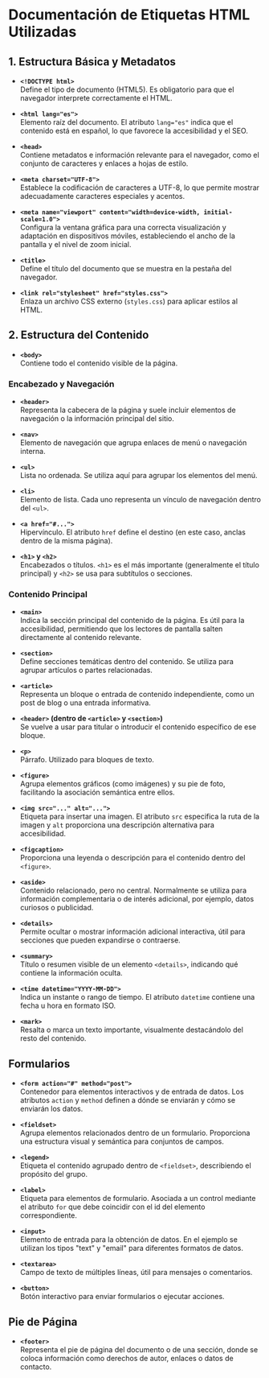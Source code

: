 # Documentación de Etiquetas HTML Utilizadas

## 1. Estructura Básica y Metadatos

- **`<!DOCTYPE html>`**  
  Define el tipo de documento (HTML5). Es obligatorio para que el navegador interprete correctamente el HTML.

- **`<html lang="es">`**  
  Elemento raíz del documento. El atributo `lang="es"` indica que el contenido está en español, lo que favorece la accesibilidad y el SEO.

- **`<head>`**  
  Contiene metadatos e información relevante para el navegador, como el conjunto de caracteres y enlaces a hojas de estilo.

- **`<meta charset="UTF-8">`**  
  Establece la codificación de caracteres a UTF-8, lo que permite mostrar adecuadamente caracteres especiales y acentos.

- **`<meta name="viewport" content="width=device-width, initial-scale=1.0">`**  
  Configura la ventana gráfica para una correcta visualización y adaptación en dispositivos móviles, estableciendo el ancho de la pantalla y el nivel de zoom inicial.

- **`<title>`**  
  Define el título del documento que se muestra en la pestaña del navegador.

- **`<link rel="stylesheet" href="styles.css">`**  
  Enlaza un archivo CSS externo (`styles.css`) para aplicar estilos al HTML.

## 2. Estructura del Contenido

- **`<body>`**  
  Contiene todo el contenido visible de la página.

### Encabezado y Navegación

- **`<header>`**  
  Representa la cabecera de la página y suele incluir elementos de navegación o la información principal del sitio.

- **`<nav>`**  
  Elemento de navegación que agrupa enlaces de menú o navegación interna.

- **`<ul>`**  
  Lista no ordenada. Se utiliza aquí para agrupar los elementos del menú.

- **`<li>`**  
  Elemento de lista. Cada uno representa un vínculo de navegación dentro del `<ul>`.

- **`<a href="#...">`**  
  Hipervínculo. El atributo `href` define el destino (en este caso, anclas dentro de la misma página).

- **`<h1>` y `<h2>`**  
  Encabezados o títulos. `<h1>` es el más importante (generalmente el título principal) y `<h2>` se usa para subtítulos o secciones.

### Contenido Principal

- **`<main>`**  
  Indica la sección principal del contenido de la página. Es útil para la accesibilidad, permitiendo que los lectores de pantalla salten directamente al contenido relevante.

- **`<section>`**  
  Define secciones temáticas dentro del contenido. Se utiliza para agrupar artículos o partes relacionadas.

- **`<article>`**  
  Representa un bloque o entrada de contenido independiente, como un post de blog o una entrada informativa.

- **`<header>` (dentro de `<article>` y `<section>`)**  
  Se vuelve a usar para titular o introducir el contenido específico de ese bloque.

- **`<p>`**  
  Párrafo. Utilizado para bloques de texto.

- **`<figure>`**  
  Agrupa elementos gráficos (como imágenes) y su pie de foto, facilitando la asociación semántica entre ellos.

- **`<img src="..." alt="...">`**  
  Etiqueta para insertar una imagen. El atributo `src` especifica la ruta de la imagen y `alt` proporciona una descripción alternativa para accesibilidad.

- **`<figcaption>`**  
  Proporciona una leyenda o descripción para el contenido dentro del `<figure>`.

- **`<aside>`**  
  Contenido relacionado, pero no central. Normalmente se utiliza para información complementaria o de interés adicional, por ejemplo, datos curiosos o publicidad.

- **`<details>`**  
  Permite ocultar o mostrar información adicional interactiva, útil para secciones que pueden expandirse o contraerse.

- **`<summary>`**  
  Título o resumen visible de un elemento `<details>`, indicando qué contiene la información oculta.

- **`<time datetime="YYYY-MM-DD">`**  
  Indica un instante o rango de tiempo. El atributo `datetime` contiene una fecha u hora en formato ISO.

- **`<mark>`**  
  Resalta o marca un texto importante, visualmente destacándolo del resto del contenido.

## Formularios

- **`<form action="#" method="post">`**  
  Contenedor para elementos interactivos y de entrada de datos. Los atributos `action` y `method` definen a dónde se enviarán y cómo se enviarán los datos.

- **`<fieldset>`**  
  Agrupa elementos relacionados dentro de un formulario. Proporciona una estructura visual y semántica para conjuntos de campos.

- **`<legend>`**  
  Etiqueta el contenido agrupado dentro de `<fieldset>`, describiendo el propósito del grupo.

- **`<label>`**  
  Etiqueta para elementos de formulario. Asociada a un control mediante el atributo `for` que debe coincidir con el id del elemento correspondiente.

- **`<input>`**  
  Elemento de entrada para la obtención de datos. En el ejemplo se utilizan los tipos "text" y "email" para diferentes formatos de datos.

- **`<textarea>`**  
  Campo de texto de múltiples líneas, útil para mensajes o comentarios.

- **`<button>`**  
  Botón interactivo para enviar formularios o ejecutar acciones.

## Pie de Página

- **`<footer>`**  
  Representa el pie de página del documento o de una sección, donde se coloca información como derechos de autor, enlaces o datos de contacto.

